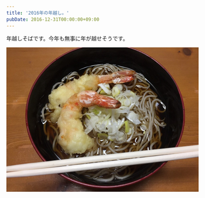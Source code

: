 ```yaml
---
title: '2016年の年越し。'
pubDate: 2016-12-31T00:00:00+09:00
---
```


年越しそばです。今年も無事に年が越せそうです。

![](./20220216211959.jpeg)
